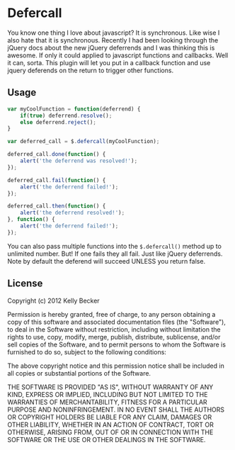 Defercall
=========
You know one thing I love about javascript? It is synchronous. Like wise I also hate that it is synchronous. Recently I had been looking through the jQuery docs about the new jQuery deferrends and I was thinking this is awesome. If only it could applied to javascript functions and callbacks. Well it can, sorta. This plugin will let you put in a callback function and use jquery deferends on the return to trigger other functions.

## Usage

```js
var myCoolFunction = function(deferrend) {
	if(true) deferrend.resolve();
	else deferrend.reject();
}

var deferred_call = $.defercall(myCoolFunction);

deferred_call.done(function() {
	alert('the deferrend was resolved!');
});

deferred_call.fail(function() {
	alert('the deferrend failed!');
});

deferred_call.then(function() {
	alert('the deferrend resolved!');
}, function() {
	alert('the deferrend failed!');
});
```

You can also pass multiple functions into the `$.defercall()` method up to unlimited number. But! If one fails they all fail. Just like jQuery deferrends. Note by default the deferend will succeed UNLESS you return false.

## License
Copyright (c) 2012 Kelly Becker

Permission is hereby granted, free of charge, to any person obtaining a copy of this software and associated documentation files (the "Software"), to deal in the Software without restriction, including without limitation the rights to use, copy, modify, merge, publish, distribute, sublicense, and/or sell copies of the Software, and to permit persons to whom the Software is furnished to do so, subject to the following conditions:

The above copyright notice and this permission notice shall be included in all copies or substantial portions of the Software.

THE SOFTWARE IS PROVIDED "AS IS", WITHOUT WARRANTY OF ANY KIND, EXPRESS OR IMPLIED, INCLUDING BUT NOT LIMITED TO THE WARRANTIES OF MERCHANTABILITY, FITNESS FOR A PARTICULAR PURPOSE AND NONINFRINGEMENT. IN NO EVENT SHALL THE AUTHORS OR COPYRIGHT HOLDERS BE LIABLE FOR ANY CLAIM, DAMAGES OR OTHER LIABILITY, WHETHER IN AN ACTION OF CONTRACT, TORT OR OTHERWISE, ARISING FROM, OUT OF OR IN CONNECTION WITH THE SOFTWARE OR THE USE OR OTHER DEALINGS IN THE SOFTWARE.